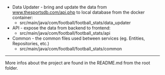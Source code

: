 - Data Updater - bring and update the data from www.thesportsdb.com/api.php to local database from the docker container:
    - src/main/java/com/football/football_stats/data_updater
- API - expose the data from backend to frontend:
    - src/main/java/com/football/football_stats/api
- Common - the common files used between services (eg. Entities, Repositories, etc.)
    - src/main/java/com/football/football_stats/common

---

More infos about the project are found in the README.md from the root folder.